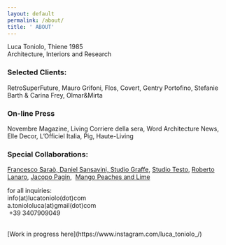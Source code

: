 ```yaml
---
layout: default
permalink: /about/
title: ' ABOUT'
---
```

Luca Toniolo, Thiene 1985 <br>
Architecture, Interiors and Research 

### Selected Clients:

RetroSuperFuture, Mauro Grifoni, Flos, Covert, Gentry Portofino, Stefanie Barth & Carina Frey, Olmar&Mirta

### On-line Press

Novembre Magazine, Living Corriere della sera, Word Architecture News, Elle Decor, L’Officiel Italia, Pig, Haute-Living

### Special Collaborations:

[Francesco Saraò, ](http://referentz.tumblr.com)[Daniel Sansavini, ](http://www.danielsansavini.com)[Studio Graffe](http://studiograffe.com), [Studio Testo](http://www.studiotesto.com), [Roberto Lanaro](http://www.robertolanaro.it/casa-del-medico/), [Jacopo Pagin](http://www.jacopopagin.com),  [Mango Peaches and Lime](https://www.mangopeachesandlime.com)

for all inquiries: <br> info(at)lucatoniolo(dot)com <br> a.toniololuca(at)gmail(dot)com <br> \+39 3407909049

<br>
[Work in progress here](https://www.instagram.com/luca_toniolo_/)
